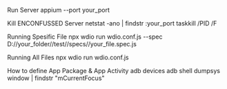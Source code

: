 Run Server
 appium --port your_port


Kill ENCONFUSSED Server
 netstat -ano | findstr :your_port
 taskkill /PID <PID> /F


Running Spesific File 
 npx wdio run wdio.conf.js --spec D://your_folder//test//specs//your_file.spec.js


Running All Files
 npx wdio run wdio.conf.js


How to define App Package & App Activity
 adb devices
 adb shell dumpsys window | findstr "mCurrentFocus"

